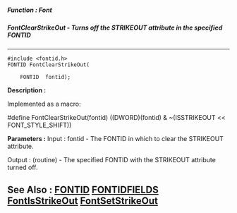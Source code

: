 ##### Function : Font
##### FontClearStrikeOut - Turns off the STRIKEOUT attribute in the specified FONTID
---
```
#include <fontid.h>
FONTID FontClearStrikeOut(

	FONTID  fontid);
```
**Description :**

Implemented as a macro:

#define FontClearStrikeOut(fontid) ((DWORD)(fontid) & ~(ISSTRIKEOUT << 
FONT_STYLE_SHIFT))

**Parameters :**
Input :
fontid  -  The FONTID in which to clear the STRIKEOUT attribute.

Output :
(routine)  -  The specified FONTID with the STRIKEOUT attribute turned off.



**See Also :**
[FONTID](/reference/Data/FONTID)
[FONTIDFIELDS](/reference/Data/FONTIDFIELDS)
[FontIsStrikeOut](/reference/Func/FontIsStrikeOut)
[FontSetStrikeOut](/reference/Func/FontSetStrikeOut)
---
